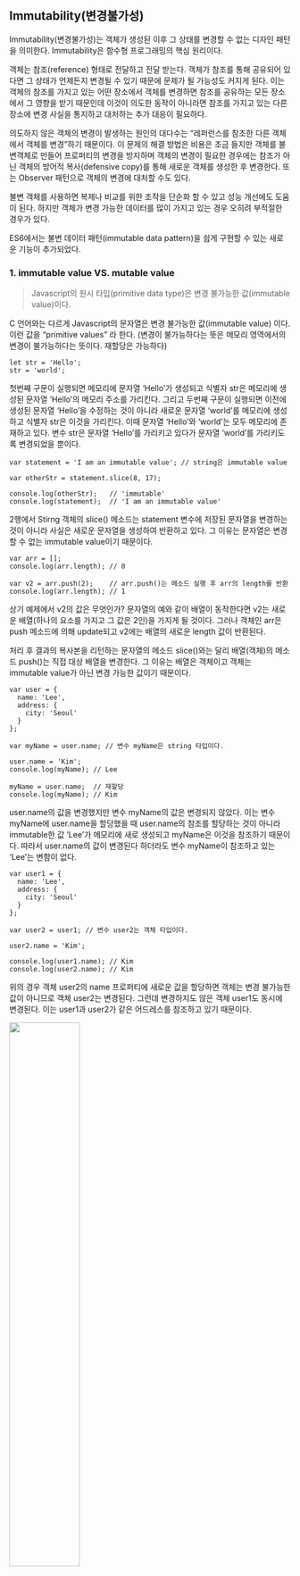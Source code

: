 ## Immutability(변경불가성)

Immutability(변경불가성)는 객체가 생성된 이후 그 상태를 변경할 수 없는 디자인 패턴을 의미한다. Immutability은 함수형 프로그래밍의 핵심 원리이다.

객체는 참조(reference) 형태로 전달하고 전달 받는다. 객체가 참조를 통해 공유되어 있다면 그 상태가 언제든지 변경될 수 있기 때문에 문제가 될 가능성도 커지게 된다. 이는 객체의 참조를 가지고 있는 어떤 장소에서 객체를 변경하면 참조를 공유하는 모든 장소에서 그 영향을 받기 때문인데 이것이 의도한 동작이 아니라면 참조를 가지고 있는 다른 장소에 변경 사실을 통지하고 대처하는 추가 대응이 필요하다.

의도하지 않은 객체의 변경이 발생하는 원인의 대다수는 “레퍼런스를 참조한 다른 객체에서 객체를 변경”하기 때문이다. 이 문제의 해결 방법은 비용은 조금 들지만 객체를 불변객체로 만들어 프로퍼티의 변경을 방지하며 객체의 변경이 필요한 경우에는 참조가 아닌 객체의 방어적 복사(defensive copy)를 통해 새로운 객체를 생성한 후 변경한다. 또는 Observer 패턴으로 객체의 변경에 대처할 수도 있다.

불변 객체를 사용하면 복제나 비교를 위한 조작을 단순화 할 수 있고 성능 개선에도 도움이 된다. 하지만 객체가 변경 가능한 데이터를 많이 가지고 있는 경우 오히려 부적절한 경우가 있다.

ES6에서는 불변 데이터 패턴(immutable data pattern)을 쉽게 구현할 수 있는 새로운 기능이 추가되었다.

### 1. immutable value VS. mutable value

>Javascript의 원시 타입(primitive data type)은 변경 불가능한 값(immutable value)이다.

C 언어와는 다르게 Javascript의 문자열은 변경 불가능한 값(immutable value) 이다. 이런 값을 “primitive values” 라 한다. (변경이 불가능하다는 뜻은 메모리 영역에서의 변경이 불가능하다는 뜻이다. 재할당은 가능하다)

```
let str = 'Hello';
str = 'world';
```
첫번째 구문이 실행되면 메모리에 문자열 ‘Hello’가 생성되고 식별자 str은 메모리에 생성된 문자열 ‘Hello’의 메모리 주소를 가리킨다. 그리고 두번째 구문이 실행되면 이전에 생성된 문자열 ‘Hello’을 수정하는 것이 아니라 새로운 문자열 ‘world’를 메모리에 생성하고 식별자 str은 이것을 가리킨다. 이때 문자열 ‘Hello’와 ‘world’는 모두 메모리에 존재하고 있다. 변수 str은 문자열 ‘Hello’를 가리키고 있다가 문자열 ‘world’를 가리키도록 변경되었을 뿐이다.

```
var statement = 'I am an immutable value'; // string은 immutable value

var otherStr = statement.slice(8, 17);

console.log(otherStr);   // 'immutable'
console.log(statement);  // 'I am an immutable value'
```
2행에서 Stirng 객체의 slice() 메소드는 statement 변수에 저장된 문자열을 변경하는 것이 아니라 사실은 새로운 문자열을 생성하여 반환하고 있다. 그 이유는 문자열은 변경할 수 없는 immutable value이기 때문이다.

```
var arr = [];
console.log(arr.length); // 0

var v2 = arr.push(2);    // arr.push()는 메소드 실행 후 arr의 length를 반환
console.log(arr.length); // 1
```
상기 예제에서 v2의 값은 무엇인가? 문자열의 예와 같이 배열이 동작한다면 v2는 새로운 배열(하나의 요소를 가지고 그 값은 2인)을 가지게 될 것이다. 그러나 객체인 arr은 push 메소드에 의해 update되고 v2에는 배열의 새로운 length 값이 반환된다.

처리 후 결과의 복사본을 리턴하는 문자열의 메소드 slice()와는 달리 배열(객체)의 메소드 push()는 직접 대상 배열을 변경한다. 그 이유는 배열은 객체이고 객체는 immutable value가 아닌 변경 가능한 값이기 때문이다.

```
var user = {
  name: 'Lee',
  address: {
    city: 'Seoul'
  }
};

var myName = user.name; // 변수 myName은 string 타입이다.

user.name = 'Kim';
console.log(myName); // Lee

myName = user.name;  // 재할당
console.log(myName); // Kim
```

user.name의 값을 변경했지만 변수 myName의 값은 변경되지 않았다. 이는 변수 myName에 user.name을 할당했을 때 user.name의 참조를 할당하는 것이 아니라 immutable한 값 ‘Lee’가 메모리에 새로 생성되고 myName은 이것을 참조하기 때문이다. 따라서 user.name의 값이 변경된다 하더라도 변수 myName이 참조하고 있는 ‘Lee’는 변함이 없다.

```
var user1 = {
  name: 'Lee',
  address: {
    city: 'Seoul'
  }
};

var user2 = user1; // 변수 user2는 객체 타입이다.

user2.name = 'Kim';

console.log(user1.name); // Kim
console.log(user2.name); // Kim
```

위의 경우 객체 user2의 name 프로퍼티에 새로운 값을 할당하면 객체는 변경 불가능한 값이 아니므로 객체 user2는 변경된다. 그런데 변경하지도 않은 객체 user1도 동시에 변경된다. 이는 user1과 user2가 같은 어드레스를 참조하고 있기 때문이다.

<img src="https://user-images.githubusercontent.com/90595291/144958405-fe6a47c5-a7dc-4948-9320-d5e8724ac330.png" width="50%" hight="50%">